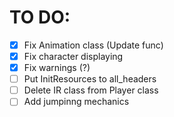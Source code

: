 # TO DO:
- [x] Fix Animation class (Update func)
- [x] Fix character displaying 
- [x] Fix warnings (?)
- [ ] Put InitResources to all_headers
- [ ] Delete IR class from Player class 
- [ ] Add jumpinng mechanics
